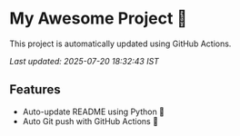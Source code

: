 # My Awesome Project 🚀

This project is automatically updated using GitHub Actions.

_Last updated: 2025-07-20 18:32:43 IST_

## Features
- Auto-update README using Python 🐍
- Auto Git push with GitHub Actions 🤖
